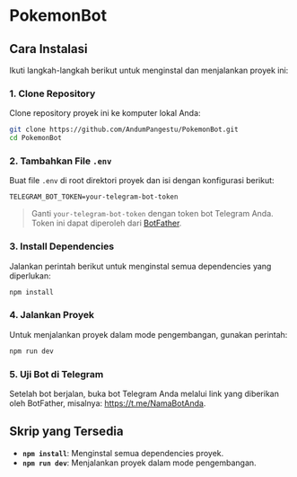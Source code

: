 # PokemonBot

## Cara Instalasi
Ikuti langkah-langkah berikut untuk menginstal dan menjalankan proyek ini:

### 1. Clone Repository
Clone repository proyek ini ke komputer lokal Anda:
```bash
git clone https://github.com/AndumPangestu/PokemonBot.git
cd PokemonBot
```

### 2. Tambahkan File `.env`
Buat file `.env` di root direktori proyek dan isi dengan konfigurasi berikut:
```
TELEGRAM_BOT_TOKEN=your-telegram-bot-token
```
> Ganti `your-telegram-bot-token` dengan token bot Telegram Anda. Token ini dapat diperoleh dari [BotFather](https://t.me/botfather).

### 3. Install Dependencies
Jalankan perintah berikut untuk menginstal semua dependencies yang diperlukan:
```bash
npm install
```

### 4. Jalankan Proyek
Untuk menjalankan proyek dalam mode pengembangan, gunakan perintah:
```bash
npm run dev
```

### 5. Uji Bot di Telegram
Setelah bot berjalan, buka bot Telegram Anda melalui link yang diberikan oleh BotFather, misalnya: https://t.me/NamaBotAnda.

## Skrip yang Tersedia
- **`npm install`**: Menginstal semua dependencies proyek.
- **`npm run dev`**: Menjalankan proyek dalam mode pengembangan.
